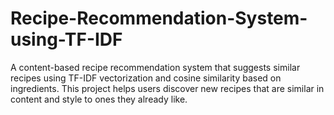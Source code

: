 # Recipe-Recommendation-System-using-TF-IDF
A content-based recipe recommendation system that suggests similar recipes using TF-IDF vectorization and cosine similarity based on ingredients. This project helps users discover new recipes that are similar in content and style to ones they already like.
